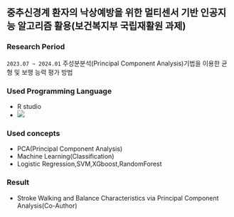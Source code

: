 ##  중추신경계 환자의 낙상예방을 위한 멀티센서 기반 인공지능 알고리즘 활용(보건복지부 국립재활원 과제)
### Research Period
`2023.07 ~ 2024.01`
주성분분석(Principal Component Analysis)기법을 이용한 균형 및 보행 능력 평가 방법


### Used Programming Language
- R studio
- <img src="https://img.shields.io/badge/Python-3776AB?style=flat-square&logo=Python&logoColor=white"/>


### Used concepts
- PCA(Principal Component Analysis)
- Machine Learning(Classification)
- Logistic Regression,SVM,XGboost,RandomForest


### Result
- Stroke Walking and Balance Characteristics via Principal Component Analysis(Co-Author)
